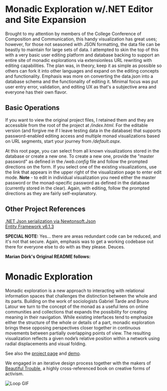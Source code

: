 Monadic Exploration w/.NET Editor and Site Expansion
===================

Brought to my attention by members of the College Conference of Composition and Communication, this handy visualization has great uses; however, for those not seasoned with JSON formatting, the data file can be beastly to maintain for large sets of data.  I attempted to skin the top of this with a very basic user editing platform and database backing to support an entire site of monadic explorations via extensionless URL rewriting with editing capabilities.  The plan was, in theory, keep it as simple as possible so others can fork it into other languages and expand on the editing concepts and functionality.  Emphasis was more on converting the data.json into a database schema and the functionality of editing it.  Minimal focus was put user entry error, validation, and editing UX as that's a subjective area and everyone has their own flavor.

Basic Operations
--------------------
If you want to view the original project files, I retained them and they are accessible from the root of the project at */index.html*.  For the editable version (and forgive me if I leave testing data in the database) that supports password-enabled editing access and multiple monad visualizations based on URL segments, start your journey from */default.aspx*.

At this root page, you can select from all known visualizations stored in the database or create a new one.  To create a new one, provide the "master password" as defined in the */web.config* file and follow the prompted directions on the form.  If you select one of the existing visualizations, use the link that appears in the upper right of the visualization page to enter edit mode.  **Note** - to edit in individual visualization you need either the master password or the monad-specific password as defined in the database (currently stored in the clear).  Again, with editing, follow the prompted directions as they are fairly self-explanatory.

Other Project References
--------------------
[.NET Json serialization via Newtonsoft.Json](https://github.com/JamesNK/Newtonsoft.Json)  
[Entity Framework v6.1.3](https://msdn.microsoft.com/en-us/data/ef.aspx)

**SPECIAL NOTE:** Yes... there are areas redundant code can be reduced, and it's not that secure.  Again, emphasis was to get a working codebase out there for everyone else to do with as they please. Deuces. 

**Marian Dörk's Original README follows:**

Monadic Exploration
===================

Monadic exploration is a new approach to interacting with relational information spaces that challenges the distinction between the whole and its parts. Building on the work of sociologists Gabriel Tarde and Bruno Latour we turn to the concept of the monad as a useful lens on online communities and collections that expands the possibility for creating meaning in their navigation. While existing interfaces tend to emphasize either the structure of the whole or details of a part, monadic exploration brings these opposing perspectives closer together in continuous movements between partially overlapping points of view. The resulting visualization reflects a given node’s relative position within a network using radial displacements and visual folding.

See also the [project page](http://mariandoerk.de/monadicexploration/) and [demo](http://mariandoerk.de/monadicexploration/demo/).

We engaged in an iterative design process together with the makers of [Beautiful Trouble](http://beautifultrouble.org/), a highly cross-referenced book on creative forms of activism.

![Loop GIF](http://mariandoerk.de/monadicexploration/loop.gif)
